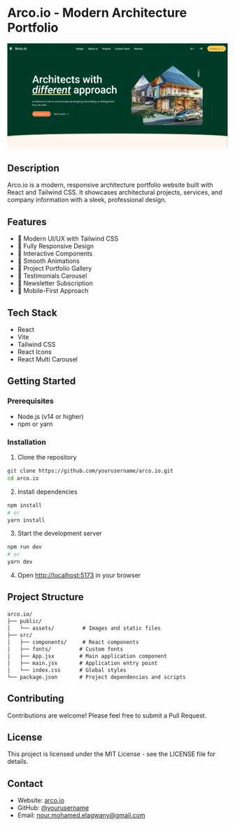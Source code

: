 # Arco.io - Modern Architecture Portfolio

![Arco.io Screenshot](/public/assets/screenshot.png)

## Description

Arco.io is a modern, responsive architecture portfolio website built with React and Tailwind CSS. It showcases architectural projects, services, and company information with a sleek, professional design.

## Features

- 🎨 Modern UI/UX with Tailwind CSS
- 📱 Fully Responsive Design
- 🔄 Interactive Components
- 🎯 Smooth Animations
- 📸 Project Portfolio Gallery
- 💬 Testimonials Carousel
- 📝 Newsletter Subscription
- 📱 Mobile-First Approach

## Tech Stack

- React
- Vite
- Tailwind CSS
- React Icons
- React Multi Carousel

## Getting Started

### Prerequisites

- Node.js (v14 or higher)
- npm or yarn

### Installation

1. Clone the repository
```bash
git clone https://github.com/yourusername/arco.io.git
cd arco.io
```

2. Install dependencies
```bash
npm install
# or
yarn install
```

3. Start the development server
```bash
npm run dev
# or
yarn dev
```

4. Open [http://localhost:5173](http://localhost:5173) in your browser

## Project Structure

```
arco.io/
├── public/
│   └── assets/         # Images and static files
├── src/
│   ├── components/     # React components
│   ├── fonts/         # Custom fonts
│   ├── App.jsx        # Main application component
│   ├── main.jsx       # Application entry point
│   └── index.css      # Global styles
└── package.json       # Project dependencies and scripts
```

## Contributing

Contributions are welcome! Please feel free to submit a Pull Request.

## License

This project is licensed under the MIT License - see the LICENSE file for details.

## Contact

- Website: [arco.io]([https://arco.io](https://arco-io.vercel.app/))
- GitHub: [@yourusername](https://github.com/nourmohamed45/arco.io)
- Email: nour.mohamed.elagwany@gmail.com
